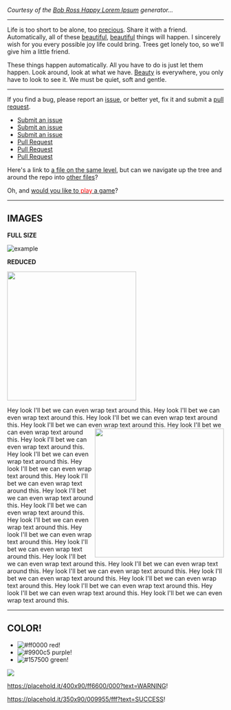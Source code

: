 _Courtesy of the [Bob Ross Happy Lorem Ipsum](https://www.bobrosslipsum.com/) generator..._

---

[//]: # (Does anyone remember Bob Ross?)

Life is too short to be alone, too [precious][]. Share it with a friend. Automatically, all of these [beautiful][beauty], [beautiful][beauty] things will happen. I sincerely wish for you every possible joy life could bring. Trees get lonely too, so we'll give him a little friend.

These things happen automatically. All you have to do is just let them happen. Look around, look at what we have. [Beauty][beauty] is everywhere, you only have to look to see it. We must be quiet, soft and gentle.

[//]: # (Let's slip a happy little comment in right here.)

---

If you find a bug, please report an [issue][issues], or better yet, fix it and submit a [pull request][pr].

* [Submit an issue][issues]
* [Submit an issue][issues]
* [Submit an issue][issues]
* [Pull Request][pr]
* [Pull Request][pr]
* [Pull Request][pr]

Here's a link to [a file on the same level][nada], but can we navigate up the tree and around the repo into [other files][up and over]?

Oh, and [would you like to  <span style="color:red">play</span> a game][♔♕♖♗♘♙]?

[precious]:    https://en.wikipedia.org/wiki/Gollum
[beauty]:      https://www.familyfriendpoems.com/poem/a-still-moment
[issues]:      https://github.com/grantwinney/BlogCodeSamples/issues
[pr]:          https://github.com/grantwinney/BlogCodeSamples/pulls
[nada]:        nothing.md
[up and over]: ../CollectionViewSourceSample/README.md
[♔♕♖♗♘♙]: https://www.youtube.com/watch?v=KXzNo0vR_dU

[//]: # (TODO: Add more tips)

[example]: https://user-images.githubusercontent.com/1354059/52104641-83af6c00-25b9-11e9-81da-0780b2a7b004.png "example image"

---

## IMAGES

**FULL SIZE**

![example]

**REDUCED**

<img src="https://user-images.githubusercontent.com/1354059/52104641-83af6c00-25b9-11e9-81da-0780b2a7b004.png" width=300>

Hey look I'll bet we can even wrap text around this. Hey look I'll bet we can even wrap text around this. Hey look I'll bet we can even wrap text around this. Hey look I'll bet we can even wrap text around this. <img src="https://user-images.githubusercontent.com/1354059/52104641-83af6c00-25b9-11e9-81da-0780b2a7b004.png" width=300 align=right> Hey look I'll bet we can even wrap text around this. Hey look I'll bet we can even wrap text around this. Hey look I'll bet we can even wrap text around this. Hey look I'll bet we can even wrap text around this. Hey look I'll bet we can even wrap text around this. Hey look I'll bet we can even wrap text around this. Hey look I'll bet we can even wrap text around this. Hey look I'll bet we can even wrap text around this. Hey look I'll bet we can even wrap text around this. Hey look I'll bet we can even wrap text around this. Hey look I'll bet we can even wrap text around this. Hey look I'll bet we can even wrap text around this. Hey look I'll bet we can even wrap text around this. Hey look I'll bet we can even wrap text around this. Hey look I'll bet we can even wrap text around this. Hey look I'll bet we can even wrap text around this. Hey look I'll bet we can even wrap text around this. Hey look I'll bet we can even wrap text around this. 

---

## COLOR!

- ![#ff0000](https://placehold.it/12/ff0000?text=+) red!
- ![#9900c5](https://placehold.it/15/9900c5?text=+) purple!
- ![#157500](https://placehold.it/20/157500?text=+) green!

![](https://placehold.it/400x90/ff0000/000000?text=IMPORTANT!)

https://placehold.it/400x90/ff6600/000?text=WARNING!

https://placehold.it/350x90/009955/fff?text=SUCCESS!
